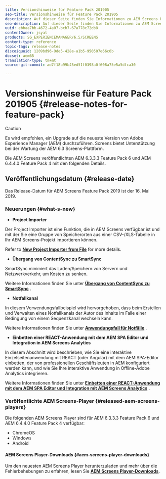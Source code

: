 ```yaml
---
title: Versionshinweise für Feature Pack 201905
seo-title: Versionshinweise für Feature Pack 201905
description: Auf dieser Seite finden Sie Informationen zu AEM Screens Feature Pack 2019, das am 16. Mai 2019 veröffentlicht wurde.
seo-description: Auf dieser Seite finden Sie Informationen zu AEM Screens Feature Pack 2019, das am 16. Mai 2019 veröffentlicht wurde.
uuid: ebbaa7bb-4672-4a07-bcb7-67a778c72db8
contentOwner: jsyal
products: SG_EXPERIENCEMANAGER/6.5/SCREENS
content-type: reference
topic-tags: release-notes
discoiquuid: 1209bd96-9de5-428e-a1b5-950507e66c0b
docset: aem65
translation-type: tm+mt
source-git-commit: ad7f18b99b45ed51f0393a0f608a75e5a5dfca30

---
```



# Versionshinweise für Feature Pack 201905 {#release-notes-for-feature-pack}

>[!CAUTION]
>
>Es wird empfohlen, ein Upgrade auf die neueste Version von Adobe Experience Manager (AEM) durchzuführen. Screens bietet Unterstützung bei der Wartung der AEM 6.3 Screens-Plattform.

Die AEM Screens veröffentlichten AEM 6.3.3.3 Feature Pack 6 und AEM 6.4.4.0 Feature Pack 4 mit den folgenden Details.

## Veröffentlichungsdatum {#release-date}

Das Release-Datum für AEM Screens Feature Pack 2019 ist der 16. Mai 2019.

### Neuerungen {#what-s-new}

* **Project Importer**

Der Project Importer ist eine Funktion, die in AEM Screens verfügbar ist und mit der Sie eine Gruppe von Speicherorten aus einer CSV-/XLS-Tabelle in Ihr AEM Screens-Projekt importieren können.

Refer to **[New Project Importer from File](project-importer.md)** for more details.

* **Übergang von ContentSync zu SmartSync**

SmartSync minimiert das Laden/Speichern von Servern und Netzwerkverkehr, um Kosten zu senken.

Weitere Informationen finden Sie unter **[Übergang von ContentSync zu SmartSync](smartsync.md)** .

* **Notfallkanal**

In diesem Verwendungsfallbeispiel wird hervorgehoben, dass beim Erstellen und Verwalten eines Notfallkanals der Autor des Inhalts im Falle einer Bedingung von einem Sequenzkanal wechseln kann.

Weitere Informationen finden Sie unter **[Anwendungsfall für Notfälle](emergency-channel.md)** .

* **Einbetten einer REACT-Anwendung mit dem AEM SPA Editor und Integration in AEM Screens Analytics**

In diesem Abschnitt wird beschrieben, wie Sie eine interaktive Einzelseitenanwendung mit REACT (oder Angular) mit dem AEM SPA-Editor einbetten, der von professionellen Geschäftsleuten in AEM konfiguriert werden kann, und wie Sie Ihre interaktive Anwendung in Offline-Adobe Analytics integrieren.

Weitere Informationen finden Sie unter **[Einbetten einer REACT-Anwendung mit dem AEM SPA Editor und Integration mit AEM Screens Analytics](embedding-react-app.md)** .

### Veröffentlichte AEM Screens-Player {#released-aem-screens-players}

Die folgenden AEM Screens Player sind für AEM 6.3.3.3 Feature Pack 6 und AEM 6.4.4.0 Feature Pack 4 verfügbar:

* ChromeOS
* Windows
* Android

#### AEM Screens Player-Downloads {#aem-screens-player-downloads}

Um den neuesten AEM Screens Player herunterzuladen und mehr über die Fehlerbehebungen zu erfahren, lesen Sie **[AEM Screens Player-Downloads](https://download.macromedia.com/screens/)**.
